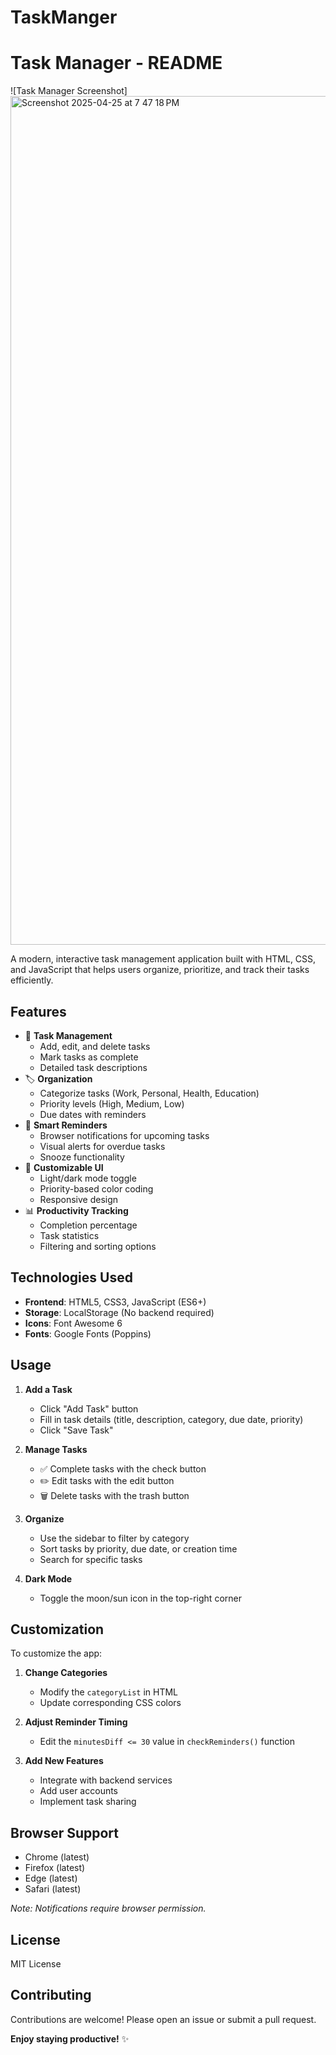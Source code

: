 # TaskManger
# Task Manager - README
![Task Manager Screenshot]
<img width="1358" alt="Screenshot 2025-04-25 at 7 47 18 PM" src="https://github.com/user-attachments/assets/0997e12d-1476-4f5a-9e2b-2d26d1190001" />

A modern, interactive task management application built with HTML, CSS, and JavaScript that helps users organize, prioritize, and track their tasks efficiently.

## Features

- 📝 **Task Management**
  - Add, edit, and delete tasks
  - Mark tasks as complete
  - Detailed task descriptions
- 🏷️ **Organization**
  - Categorize tasks (Work, Personal, Health, Education)
  - Priority levels (High, Medium, Low)
  - Due dates with reminders
- 🔔 **Smart Reminders**
  - Browser notifications for upcoming tasks
  - Visual alerts for overdue tasks
  - Snooze functionality
- 🎨 **Customizable UI**
  - Light/dark mode toggle
  - Priority-based color coding
  - Responsive design
- 📊 **Productivity Tracking**
  - Completion percentage
  - Task statistics
  - Filtering and sorting options

## Technologies Used

- **Frontend**: HTML5, CSS3, JavaScript (ES6+)
- **Storage**: LocalStorage (No backend required)
- **Icons**: Font Awesome 6
- **Fonts**: Google Fonts (Poppins)

## Usage

1. **Add a Task**
   - Click "Add Task" button
   - Fill in task details (title, description, category, due date, priority)
   - Click "Save Task"

2. **Manage Tasks**
   - ✅ Complete tasks with the check button
   - ✏️ Edit tasks with the edit button
   - 🗑️ Delete tasks with the trash button

3. **Organize**
   - Use the sidebar to filter by category
   - Sort tasks by priority, due date, or creation time
   - Search for specific tasks

4. **Dark Mode**
   - Toggle the moon/sun icon in the top-right corner

## Customization

To customize the app:

1. **Change Categories**
   - Modify the `categoryList` in HTML
   - Update corresponding CSS colors

2. **Adjust Reminder Timing**
   - Edit the `minutesDiff <= 30` value in `checkReminders()` function

3. **Add New Features**
   - Integrate with backend services
   - Add user accounts
   - Implement task sharing

## Browser Support

- Chrome (latest)
- Firefox (latest)
- Edge (latest)
- Safari (latest)

*Note: Notifications require browser permission.*

## License

MIT License

## Contributing

Contributions are welcome! Please open an issue or submit a pull request.


**Enjoy staying productive!** ✨
